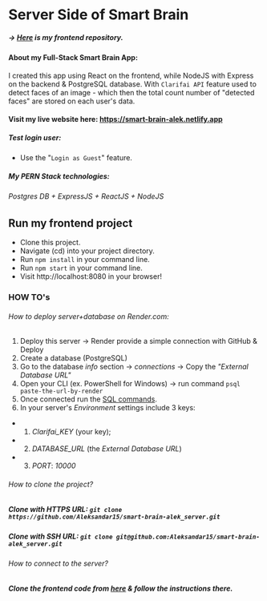 ﻿# <h1>Server Side of Smart Brain</h1>
##### -> <a href="https://github.com/Aleksandar15/smart-brain-alek">Here</a> is my frontend repository.
#### About my Full-Stack Smart Brain App:

I created this app using React on the frontend, while NodeJS with Express on the backend & PostgreSQL database. With `Clarifai API` feature used to detect faces of an image - which then the total count number of "detected faces" are stored on each user's data.

#### Visit my live website here: https://smart-brain-alek.netlify.app

##### Test login user:

- Use the "`Login as Guest`" feature.

##### My PERN Stack technologies:

###### Postgres DB + ExpressJS + ReactJS + NodeJS

## Run my frontend project

- Clone this project.
- Navigate (cd) into your project directory.
- Run `npm install` in your command line.
- Run `npm start` in your command line.
- Visit http://localhost:8080 in your browser!

### HOW TO's

###### How to deploy server+database on Render.com:
1. Deploy this server -> Render provide a simple connection with GitHub & Deploy
2. Create a database (PostgreSQL)
3. Go to the database *info* section -> *connections* -> Copy the *"External Database URL"*
4. Open your CLI (ex. PowerShell for Windows) -> run command `psql paste-the-url-by-render`
5. Once connected run the <a href="https://github.com/Aleksandar15/smart-brain-alek_server/blob/master/database.sql">SQL commands</a>.
6. In your server's *Environment* settings include 3 keys: 
-  1. *Clarifai_KEY* (your key);
-  2. *DATABASE_URL* (the *External Database URL*)
-  3. *PORT*: *10000*

###### How to clone the project?

##### Clone with HTTPS URL: `git clone https://github.com/Aleksandar15/smart-brain-alek_server.git`

##### Clone with SSH URL: `git clone git@github.com:Aleksandar15/smart-brain-alek_server.git`

###### How to connect to the server?

##### Clone the frontend code from <a href="https://github.com/Aleksandar15/smart-brain-alek">here</a> & follow the instructions there.
